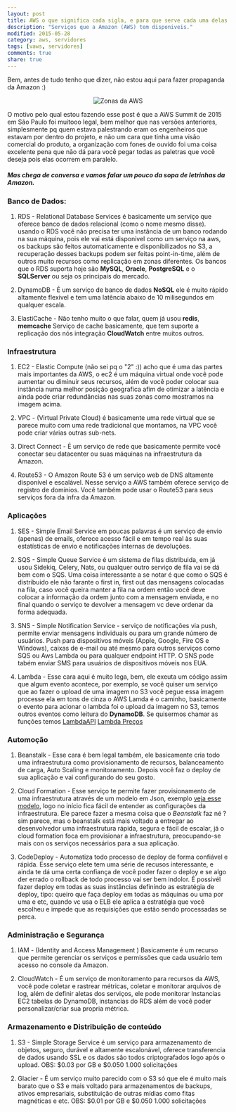 ```yaml
---
layout: post
title: AWS o que significa cada sigla, e para que serve cada uma delas.
description: "Serviços que a Amazon (AWS) tem disponiveis."
modified: 2015-05-28
category: aws, servidores
tags: [vaws, servidores]
comments: true
share: true
---
```



Bem, antes de tudo tenho que dizer, não estou aqui para fazer propaganda da Amazon :)


<p style="text-align: center;">
<img src="{{site.baseurl}}/img/posts/aws-az.jpg" alt="Zonas da AWS">
</p>

O motivo pelo qual estou fazendo esse post é que a AWS Summit de 2015 em São Paulo foi muitooo legal, bem melhor que nas versões anteriores, simplesmente pq quem estava palestrando eram os engenheiros que estavam por dentro do projeto, e não um cara que tinha uma visão comercial do produto, a organização com fones de ouvido foi uma coisa excelente pena que não dá para você pegar todas as paletras que você deseja pois elas ocorrem em paralelo.

##### Mas chega de conversa e vamos falar um pouco da sopa de letrinhas da Amazon.

### Banco de Dados:

1. RDS - Relational Database Services é basicamente um serviço que oferece banco
de dados relacional (como o nome mesmo disse). usando o RDS você não precisa ter uma
instância de um banco rodando na sua máquina, pois ele vai está disponivel como um
serviço na aws, os backups são feitos automaticamente e disponibilizados no S3,
a recuperação desses backups podem ser feitas point-in-time, além de outros muito
recursos como replicação em zonas diferentes.
Os bancos que o RDS suporta hoje são
**MySQL**, **Oracle**, **PostgreSQL** e o **SQLServer** ou seja os principais do mercado.

2. DynamoDB - É um serviço de banco de dados **NoSQL** ele é muito rápido altamente
flexivel e tem uma latência abaixo de 10 milisegundos em qualquer escala.

3. ElastiCache - Não tenho muito o que falar, quem já usou **redis**,
**memcache** Serviço de cache basicamente, que tem suporte a replicação
dos nós integração **CloudWatch** entre muitos outros.


### Infraestrutura

1. EC2 - Elastic Compute (não sei pq o "2" :)) acho que é uma das partes mais importantes da
AWS, o ec2 é um máquina virtual onde você pode aumentar ou diminuir seus recursos, além de você
poder colocar sua instância numa melhor posição geografica afim de otimizar a latência e ainda
pode criar redundâncias nas suas zonas como mostramos na imagem acima.

2. VPC - (Virtual Private Cloud) é basicamente uma rede virtual que se parece muito com uma rede
tradicional que montamos, na VPC você pode criar várias outras sub-nets.

3. Direct Connect - É um serviço de rede que basicamente permite você
conectar seu datacenter ou suas máquinas na infraestrutura da Amazon.

4. Route53 - O Amazon Route 53 é um serviço web de DNS altamente disponível e escalável.
Nesse serviço a AWS também oferece serviço de registro de domínios. Você também pode
usar o Route53 para seus serviços fora da infra da Amazon.


### Aplicações

1. SES - Simple Email Service em poucas palavras é um serviço de envio (apenas) de emails,
oferece acesso fácil e em tempo real às suas estatísticas de envio e notificações internas de
devoluções.

2. SQS -  Simple Queue Service é um sistema de filas distribuida,
em já usou Sidekiq, Celery, Nats, ou qualquer outro serviço de fila vai se dá bem com o SQS.
Uma coisa interessante a se notar é que como o SQS é distribuido ele não farante o first in, first out
das mensagens colocadas na fila, caso você queira manter a fila na ordem então você deve colocar a informação
da ordem junto com a mensagem enviada, e no final quando o serviço te devolver a mensagem vc deve
ordenar da forma adequada.

3. SNS - Simple Notification Service - serviço de notificações via push,
permite enviar mensagens individuais ou para um grande número de usuários.
Push para dispositivos móveis (Apple, Google, Fire OS e Windows), caixas de e-mail ou
até mesmo para outros serviços como SQS ou Aws Lambda ou para qualquer endpoint HTTP.
O SNS pode tabém enviar SMS para usuários de dispositivos móveis nos EUA.

4. Lambda - Esse cara aqui é muito lega, bem, ele exeuta um código assim que algum evento
acontece, por exemplo, se você quiser um serviço que ao fazer o upload de uma imagem no S3
você pegue essa imagem processe ela em tons de cinza o AWS Lamda é o caminho, basicamente o
evento para acionar o lambda foi o upload da imagem no S3, temos outros eventos como leitura
do **DynamoDB**.
Se quisermos chamar as funções temos [LambdaAPI](http://docs.aws.amazon.com/lambda/latest/dg/API_InvokeAsync.html)
[Lambda Preços](http://aws.amazon.com/pt/lambda/pricing/)

### Automoção

1. Beanstalk - Esse cara é bem legal também, ele basicamente cria todo uma infraestrutura como
provisionamento de recursos, balanceamento de carga, Auto Scaling e monitoramento.
Depois você faz o deploy de sua aplicação e vai configurando do seu gosto.


2. Cloud Formation - Esse serviço te permite fazer provisionamento de uma infraestrutura através de um modelo
em Json, exemplo [veja esse modelo](https://s3-us-west-2.amazonaws.com/cloudformation-templates-us-west-2/Rails_Single_Instance.template),
logo no início fica fácil de entender as configurações da infraestrutura. Ele parece fazer a mesma
coisa que o *Beanstalk* faz né ? sim parece, mas o beanstalk está mais voltado a entregar ao desenvolvedor
uma infraestrutura rápida, segura e fácil de escalar, já o cloud formation foca em provisionar a infraestrutura, preocupando-se
mais con os serviços necessários para a sua aplicação.

3. CodeDeploy - Automatiza todo processo de deploy de forma confiável e rápida.
Esse serviço elete tem uma série de recusos interessante, e ainda te dá uma certa confiança
de você poder fazer o deploy e se algo der errado o rollback de todo processo vai ser bem indolor.
É possivél fazer deploy em todas as suas instâncias definindo as estratégia de deploy, tipo:
queiro que faça deploy em todas as máquinas ou uma por uma e etc,
quando vc usa o ELB ele aplica a estratégia que você escolheu e impede que as requisições
que estão sendo processadas se perca.

### Administração e Segurança

1. IAM - (Identity and Access Management ) Basicamente é um recurso que permite gerenciar os serviços e permissões que cada usuário
tem acesso no console da Amazon.

2. CloudWatch - É um serviço de monitoramento para recursos da AWS,
você pode coletar e rastrear métricas, coletar e monitorar arquivos de log,
além de definir aletas dos serviços, ele pode monitorar Instancias EC2 tabelas
do DynamoDB, instancias do RDS além de você poder personalizar/criar sua propria
métrica.


### Armazenamento e Distribuição de conteúdo

1. S3 - Simple Storage Service é um serviço para armazenamento de objetos,
seguro, durável e altamente escalonável, oferece transferencia de dados
usando SSL e os dados são todos criptografados logo após o upload.
OBS: $0.03 por GB e $0.050 1.000 solicitações

2. Glacier - É um serviço muito parecido com o S3 só que ele é muito mais
barato que o S3 e mais voltado para armazenamentos de backups, ativos empresariais,
substituição de outras mídias como fitas magnéticas e etc.
OBS: $0.01 por GB e $0.050 1.000 solicitações




